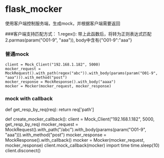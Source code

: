 # flask_mocker
使用客户端控制服务端，生成mock，并根据客户端需要返回


###客户端支持匹配方式：
   1.regex(): 带上此函数后，将转为正则表达式匹配
   2.parmas(param("O01-9", "aaa")), body中含有{"O01-9":"aaa"}


### 普通mock

    client = Mock_Client("192.168.1.182", 5000)
    mocker_request = MockRequest().with_path(regex("abc")).with_body(params(param("O01-9", "aaa"))).with_method("post")
    mocker_response = MockResponse().with_body("aaaa")
    mocker = Mocker(mocker_request, mocker_response)
    
### mock with callback
def get_resp_by_req(req):
    return req['path']

def create_mocker_callback():
    client = Mock_Client("192.168.1.182", 5000, get_resp_by_req)
    mocker_request = MockRequest().with_path("/abc").with_body(params(param("O01-9", "aaa"))).with_method("post")
    mocker_response = MockResponse().with_callback()
    mocker = Mocker(mocker_request, mocker_response)
    client.mock_callback(mocker)
    import time
    time.sleep(10)
    client.disconect()
